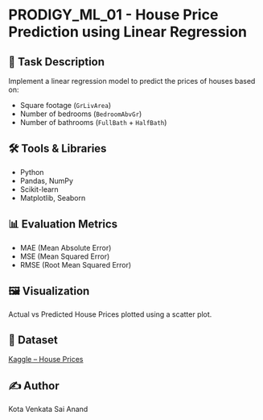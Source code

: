 # PRODIGY_ML_01 - House Price Prediction using Linear Regression

## 📌 Task Description
Implement a linear regression model to predict the prices of houses based on:
- Square footage (`GrLivArea`)
- Number of bedrooms (`BedroomAbvGr`)
- Number of bathrooms (`FullBath` + `HalfBath`)

## 🛠️ Tools & Libraries
- Python
- Pandas, NumPy
- Scikit-learn
- Matplotlib, Seaborn

## 📊 Evaluation Metrics
- MAE (Mean Absolute Error)
- MSE (Mean Squared Error)
- RMSE (Root Mean Squared Error)

## 🖼️ Visualization
Actual vs Predicted House Prices plotted using a scatter plot.

## 📂 Dataset
[Kaggle – House Prices](https://www.kaggle.com/c/house-prices-advanced-regression-techniques/data)

## ✍️ Author
Kota Venkata Sai Anand




